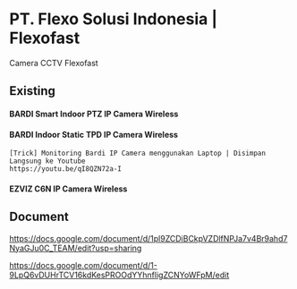 # PT. Flexo Solusi Indonesia | Flexofast
Camera CCTV Flexofast

## Existing 

#### BARDI Smart Indoor PTZ IP Camera Wireless
#### BARDI Indoor Static TPD IP Camera Wireless
    [Trick] Monitoring Bardi IP Camera menggunakan Laptop | Disimpan Langsung ke Youtube
    https://youtu.be/qI8QZN72a-I
    

#### EZVIZ C6N IP Camera Wireless

## Document

https://docs.google.com/document/d/1pl9ZCDiBCkpVZDlfNPJa7v4Br9ahd7NyaGJu0C_TEAM/edit?usp=sharing

https://docs.google.com/document/d/1-9LpQ6vDUHrTCV16kdKesPROOdYYhnfligZCNYoWFpM/edit
